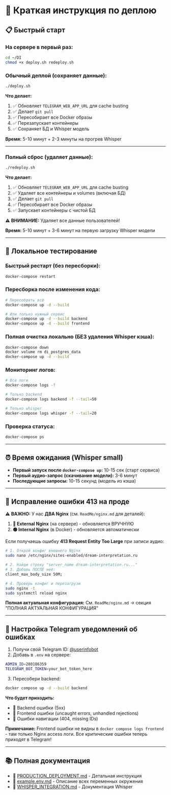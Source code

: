 # 🚀 Краткая инструкция по деплою

## 📋 Быстрый старт

### На сервере в первый раз:
```bash
cd ~/DI
chmod +x deploy.sh redeploy.sh
```

### Обычный деплой (сохраняет данные):
```bash
./deploy.sh
```

**Что делает:**
1. ✅ Обновляет `TELEGRAM_WEB_APP_URL` для cache busting
2. ✅ Делает `git pull`
3. ✅ Пересобирает все Docker образы
4. ✅ Перезапускает контейнеры
5. ✅ Сохраняет БД и Whisper модель

**Время:** 5-10 минут + 2-3 минуты на прогрев Whisper

---

### Полный сброс (удаляет данные):
```bash
./redeploy.sh
```

**Что делает:**
1. ✅ Обновляет `TELEGRAM_WEB_APP_URL` для cache busting
2. ✅ Удаляет все контейнеры и volumes (включая БД)
3. ✅ Делает `git pull`
4. ✅ Пересобирает все Docker образы
5. ✅ Запускает контейнеры с чистой БД

⚠️ **ВНИМАНИЕ:** Удаляет все данные пользователей!

**Время:** 5-10 минут + 3-6 минут на первую загрузку Whisper модели

---

## 🧪 Локальное тестирование

### Быстрый рестарт (без пересборки):
```bash
docker-compose restart
```

### Пересборка после изменения кода:
```bash
# Пересобрать всё
docker-compose up -d --build

# Или только нужный сервис
docker-compose up -d --build backend
docker-compose up -d --build frontend
```

### Полная очистка локально (БЕЗ удаления Whisper кэша):
```bash
docker-compose down
docker volume rm di_postgres_data
docker-compose up -d --build
```

### Мониторинг логов:
```bash
# Все логи
docker-compose logs -f

# Только backend
docker-compose logs backend -f --tail=50

# Только whisper
docker-compose logs whisper -f --tail=20
```

### Проверка статуса:
```bash
docker-compose ps
```

---

## ⏰ Время ожидания (Whisper small)

- **Первый запуск после `docker-compose up`:** 10-15 сек (старт сервиса)
- **Первый аудио-запрос (скачивание модели):** 3-6 минут
- **Последующие запросы:** 10-15 секунд (модель из кэша)

---

## 🔧 Исправление ошибки 413 на проде

⚠️ **ВАЖНО:** У нас **ДВА Nginx** (см. `ReadMe/nginx.md` для деталей):

1. **🔵 External Nginx** (на сервере) - обновляется ВРУЧНУЮ
2. **🟢 Internal Nginx** (в Docker) - обновляется автоматически

Если получаешь ошибку **413 Request Entity Too Large** при записи аудио:

```bash
# 1. Открой конфиг внешнего Nginx
sudo nano /etc/nginx/sites-enabled/dream-interpretation.ru

# 2. Найди строку "server_name dream-interpretation.ru..."
# 3. Добавь ПОСЛЕ неё:
client_max_body_size 50M;

# 4. Проверь конфиг и перезагрузи
sudo nginx -t
sudo systemctl reload nginx
```

**Полная актуальная конфигурация:** См. `ReadMe/nginx.md` → секция "ПОЛНАЯ АКТУАЛЬНАЯ КОНФИГУРАЦИЯ"

---

## 📱 Настройка Telegram уведомлений об ошибках

1. Получи свой Telegram ID: [@userinfobot](https://t.me/userinfobot)
2. Добавь в `.env` на сервере:
```bash
ADMIN_ID=280186359
TELEGRAM_BOT_TOKEN=your_bot_token_here
```
3. Пересобери backend:
```bash
docker compose up -d --build backend
```

**Что будет приходить:**
- 🚨 Backend ошибки (5xx)
- 🔴 Frontend ошибки (uncaught errors, unhandled rejections)
- 🔀 Ошибки навигации (404, missing IDs)

**Примечание:** Frontend ошибки не видны в `docker compose logs frontend` - там только Nginx access логи. Все критические ошибки теперь приходят в Telegram!

---

## 📚 Полная документация

- 📖 [PRODUCTION_DEPLOYMENT.md](ReadMe/PRODUCTION_DEPLOYMENT.md) - Детальная инструкция
- 📖 [example.env.md](ReadMe/example.env.md) - Описание всех переменных окружения
- 📖 [WHISPER_INTEGRATION.md](ReadMe/WHISPER_INTEGRATION.md) - Документация Whisper

